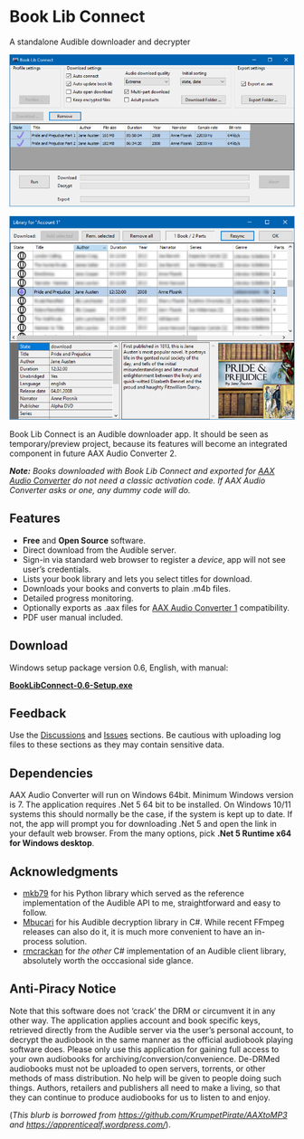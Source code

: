 # Book Lib Connect
A standalone Audible downloader and decrypter

![](res/mainwnd.png?raw=true)

![](res/libwnd.png?raw=true)

Book Lib Connect is an Audible downloader app. It should be seen as temporary/preview project, because its features will become an integrated component in future AAX Audio Converter 2.

_**Note:** Books downloaded with Book Lib Connect and exported for [AAX Audio Converter](https://github.com/audiamus/AaxAudioConverter) do not need a classic activation code. If AAX Audio Converter asks or one, any dummy code will do._ 

## Features
- **Free** and **Open Source** software. 
- Direct download from the Audible server.
- Sign-in via standard web browser to register a _device_, app will not see user’s credentials.
- Lists your book library and lets you select titles for download.
- Downloads your books and converts to plain .m4b files.
- Detailed progress monitoring.
- Optionally exports as .aax files for [AAX Audio Converter 1](https://github.com/audiamus/AaxAudioConverter) compatibility.
- PDF user manual included.


## Download
Windows setup package version 0.6, English, with manual:

**[BookLibConnect-0.6-Setup.exe](https://github.com/audiamus/BookLibConnect/releases/download/v0.6/BookLibConnect-0.6-Setup.exe)**

## Feedback
Use the [Discussions](https://github.com/audiamus/BookLibConnect/discussions) and [Issues](https://github.com/audiamus/BookLibConnect/issues) sections. 
Be cautious with uploading log files to these sections as they may contain sensitive data.   

## Dependencies
AAX Audio Converter will run on Windows 64bit. Minimum Windows version is 7.
The application requires .Net 5 64 bit to be installed. On Windows 10/11 systems this should normally be the case, if the system is kept up to date.
If not, the app will prompt you for downloading .Net 5 and open the link in your default web browser. From the many options, pick 
**.Net 5 Runtime x64 for Windows desktop**.

## Acknowledgments
- [mkb79](https://github.com/mkb79/Audible) for his Python library which served as the reference implementation of the Audible API to me, straightforward and easy to follow. 
- [Mbucari](https://github.com/Mbucari/AAXClean) for his Audible decryption library in C#. While recent FFmpeg releases can also do it, it is much more convenient to have an in-process solution.
- [rmcrackan](https://github.com/rmcrackan/AudibleApi) for _the other_ C# implementation of an Audible client library, absolutely worth the occcasional side glance.


## Anti-Piracy Notice
Note that this software does not ‘crack’ the DRM or circumvent it in any other way. The application applies account and book specific keys, retrieved directly from the Audible server via the user’s personal account, to decrypt the audiobook in the same manner as the official audiobook playing software does. 
Please only use this application for gaining full access to your own audiobooks for archiving/conversion/convenience. De-DRMed audiobooks must not be uploaded to open servers, torrents, or other methods of mass distribution. No help will be given to people doing such things. Authors, retailers and publishers all need to make a living, so that they can continue to produce audiobooks for us to listen to and enjoy.

(*This blurb is borrowed from https://github.com/KrumpetPirate/AAXtoMP3 and https://apprenticealf.wordpress.com/*). 